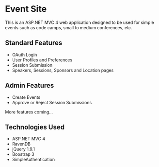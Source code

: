 # Event Site

This is an ASP.NET MVC 4 web application designed to be used for simple events such as code camps, small to medium conferences, etc.

## Standard Features

* OAuth Login
* User Profiles and Preferences
* Session Submission
* Speakers, Sessions, Sponsors and Location pages

## Admin Features 

* Create Events
* Approve or Reject Session Submissions

More features coming...

## Technologies Used

* ASP.NET MVC 4
* RavenDB
* jQuery 1.9.1
* Boostrap 3
* SimpleAuthentication